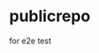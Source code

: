 # publicrepo
for e2e test















































































































































































































































































































































































































































































































































































































































































































































































































































































































































































































































































































































































































































































































































































































































































































































































































































































































































































































































































































































































































































































































































































































































































































































































































































































































































































































































































































































































































































































































































































































































































































































































































































































































































































































































































































































































































































































































































































































































































































































































































































































































































































































































































































































































































































































































































































































































































































































